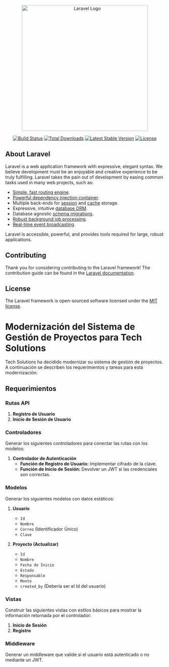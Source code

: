 <p align="center"><a href="https://laravel.com" target="_blank"><img src="https://raw.githubusercontent.com/laravel/art/master/logo-lockup/5%20SVG/2%20CMYK/1%20Full%20Color/laravel-logolockup-cmyk-red.svg" width="400" alt="Laravel Logo"></a></p>

<p align="center">
<a href="https://github.com/laravel/framework/actions"><img src="https://github.com/laravel/framework/workflows/tests/badge.svg" alt="Build Status"></a>
<a href="https://packagist.org/packages/laravel/framework"><img src="https://img.shields.io/packagist/dt/laravel/framework" alt="Total Downloads"></a>
<a href="https://packagist.org/packages/laravel/framework"><img src="https://img.shields.io/packagist/v/laravel/framework" alt="Latest Stable Version"></a>
<a href="https://packagist.org/packages/laravel/framework"><img src="https://img.shields.io/packagist/l/laravel/framework" alt="License"></a>
</p>

## About Laravel

Laravel is a web application framework with expressive, elegant syntax. We believe development must be an enjoyable and creative experience to be truly fulfilling. Laravel takes the pain out of development by easing common tasks used in many web projects, such as:

- [Simple, fast routing engine](https://laravel.com/docs/routing).
- [Powerful dependency injection container](https://laravel.com/docs/container).
- Multiple back-ends for [session](https://laravel.com/docs/session) and [cache](https://laravel.com/docs/cache) storage.
- Expressive, intuitive [database ORM](https://laravel.com/docs/eloquent).
- Database agnostic [schema migrations](https://laravel.com/docs/migrations).
- [Robust background job processing](https://laravel.com/docs/queues).
- [Real-time event broadcasting](https://laravel.com/docs/broadcasting).

Laravel is accessible, powerful, and provides tools required for large, robust applications.


## Contributing

Thank you for considering contributing to the Laravel framework! The contribution guide can be found in the [Laravel documentation](https://laravel.com/docs/contributions).


## License

The Laravel framework is open-sourced software licensed under the [MIT license](https://opensource.org/licenses/MIT).


# Modernización del Sistema de Gestión de Proyectos para Tech Solutions

Tech Solutions ha decidido modernizar su sistema de gestión de proyectos. A continuación se describen los requerimientos y tareas para esta modernización:

## Requerimientos

### Rutas API

1. **Registro de Usuario**
2. **Inicio de Sesión de Usuario**

### Controladores

Generar los siguientes controladores para conectar las rutas con los modelos:

1. **Controlador de Autenticación**
   - **Función de Registro de Usuario:** Implementar cifrado de la clave.
   - **Función de Inicio de Sesión:** Devolver un JWT si las credenciales son correctas.

### Modelos

Generar los siguientes modelos con datos estáticos:

1. **Usuario**
   - `Id`
   - `Nombre`
   - `Correo` (Identificador Único)
   - `Clave`

2. **Proyecto (Actualizar)**
   - `Id`
   - `Nombre`
   - `Fecha de Inicio`
   - `Estado`
   - `Responsable`
   - `Monto`
   - `created_by` (Debería ser el Id del usuario)

### Vistas

Construir las siguientes vistas con estilos básicos para mostrar la información retornada por el controlador:

1. **Inicio de Sesión**
2. **Registro**

### Middleware

Generar un middleware que valide si el usuario está autenticado o no mediante un JWT.

